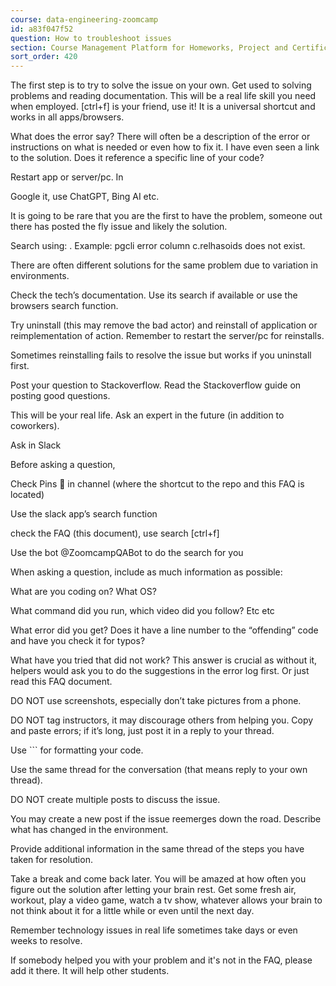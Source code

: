 ```yaml
---
course: data-engineering-zoomcamp
id: a83f047f52
question: How to troubleshoot issues
section: Course Management Platform for Homeworks, Project and Certificate
sort_order: 420
---
```


The first step is to try to solve the issue on your own. Get used to solving problems and reading documentation. This will be a real life skill you need when employed. [ctrl+f] is your friend, use it! It is a universal shortcut and works in all apps/browsers.

What does the error say? There will often be a description of the error or instructions on what is needed or even how to fix it. I have even seen a link to the solution. Does it reference a specific line of your code?

Restart app or server/pc. In

Google it, use ChatGPT, Bing AI etc.

It is going to be rare that you are the first to have the problem, someone out there has posted the fly issue and likely the solution.

Search using: <technology> <problem statement>. Example: pgcli error column c.relhasoids does not exist.

There are often different solutions for the same problem due to variation in environments.

Check the tech’s documentation. Use its search if available or use the browsers search function.

Try uninstall (this may remove the bad actor) and reinstall of application or reimplementation of action. Remember to restart the server/pc for reinstalls.

Sometimes reinstalling fails to resolve the issue but works if you uninstall first.

Post your question to Stackoverflow. Read the Stackoverflow guide on posting good questions.

This will be your real life. Ask an expert in the future (in addition to coworkers).

Ask in Slack

Before asking a question,

Check Pins 📌 in channel (where the shortcut to the repo and this FAQ is located)

Use the slack app’s search function

check the FAQ (this document), use search [ctrl+f]

Use the bot @ZoomcampQABot to do the search for you

When asking a question, include as much information as possible:

What are you coding on? What OS?

What command did you run, which video did you follow? Etc etc

What error did you get? Does it have a line number to the “offending” code and have you check it for typos?

What have you tried that did not work? This answer is crucial as without it, helpers would ask you to do the suggestions in the error log first. Or just read this FAQ document.

DO NOT use screenshots, especially don’t take pictures from a phone.

DO NOT tag instructors, it may discourage others from helping you. Copy and paste errors; if it’s long, just post it in a reply to your thread.

Use ``` for formatting your code.

Use the same thread for the conversation (that means reply to your own thread).

DO NOT create multiple posts to discuss the issue.

You may create a new post if the issue reemerges down the road. Describe what has changed in the environment.

Provide additional information in the same thread of the steps you have taken for resolution.

Take a break and come back later. You will be amazed at how often you figure out the solution after letting your brain rest. Get some fresh air, workout, play a video game, watch a tv show, whatever allows your brain to not think about it for a little while or even until the next day.

Remember technology issues in real life sometimes take days or even weeks to resolve.

If somebody helped you with your problem and it's not in the FAQ, please add it there. It will help other students.


